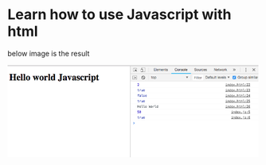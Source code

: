 # Learn how to use Javascript with html

below image is the result

![screenshot](./screenshot.png)

